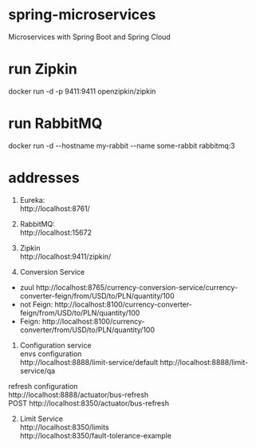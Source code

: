 # spring-microservices
Microservices with Spring Boot and Spring Cloud


# run Zipkin 
docker run -d -p 9411:9411 openzipkin/zipkin

# run RabbitMQ
docker run -d --hostname my-rabbit --name some-rabbit rabbitmq:3



#   addresses
1.  Eureka:   
http://localhost:8761/

2. RabbitMQ:    
http://localhost:15672

3. Zipkin   
http://localhost:9411/zipkin/

4.  Conversion Service    
-   zuul        http://localhost:8765/currency-conversion-service/currency-converter-feign/from/USD/to/PLN/quantity/100
-   not Feign:  http://localhost:8100/currency-converter-feign/from/USD/to/PLN/quantity/100 
-   Feign:      http://localhost:8100/currency-converter/from/USD/to/PLN/quantity/100

1. Configuration service    
envs configuration    
http://localhost:8888/limit-service/default 
http://localhost:8888/limit-service/qa

refresh configuration   
http://localhost:8888/actuator/bus-refresh  
POST http://localhost:8350/actuator/bus-refresh

2. Limit Service    
http://localhost:8350/limits    
http://localhost:8350/fault-tolerance-example

